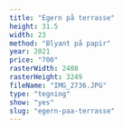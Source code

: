 ```yaml
---
title: "Egern på terrasse"
height: 31.5
width: 23
method: "Blyant på papir"
year: 2021
price: "700"
rasterWidth: 2408
rasterHeight: 3249
fileName: "IMG_2736.JPG"
type: "tegning"
show: "yes"
slug: "egern-paa-terrasse"
---
```

